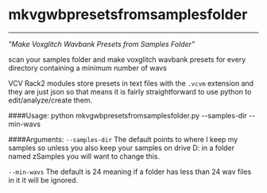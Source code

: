# mkvgwbpresetsfromsamplesfolder
---
*"Make Voxglitch Wavbank Presets from Samples Folder"*

scan your samples folder and make voxglitch wavbank presets for every directory containing a minimum number of wavs



VCV Rack2 modules store presets in text files with the ``.vcvm`` extension and they are just json so that means it is fairly straightforward to use python to edit/analyze/create them.

####Usage:
    python mkvgwbpresetsfromsamplesfolder.py --samples-dir <path-to-your-sample-library> --min-wavs <ignore-folders-with-less-than-this-number-of-samples>

####Arguments:
``--samples-dir`` The default points to where I keep my samples so unless you also keep your samples on drive D: in a folder named zSamples you will want to change this.

``--min-wavs`` The default is 24 meaning if a folder has less than 24 wav files in it it will be ignored.

